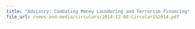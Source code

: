 ```yaml
---
title: "Advisory: Combating Money Laundering and Terrorism Financing"
file_url: /news-and-media/circulars/2014-12-08-Circular152014.pdf
---
```

